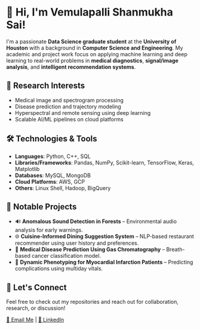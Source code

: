 # 👋 Hi, I'm Vemulapalli Shanmukha Sai!

I'm a passionate **Data Science graduate student** at the **University of Houston** with a background in **Computer Science and Engineering**. My academic and project work focus on applying machine learning and deep learning to real-world problems in **medical diagnostics**, **signal/image analysis**, and **intelligent recommendation systems**.

## 🧠 Research Interests
- Medical image and spectrogram processing
- Disease prediction and trajectory modeling
- Hyperspectral and remote sensing using deep learning
- Scalable AI/ML pipelines on cloud platforms

## 🛠️ Technologies & Tools
- **Languages**: Python, C++, SQL
- **Libraries/Frameworks**: Pandas, NumPy, Scikit-learn, TensorFlow, Keras, Matplotlib
- **Databases**: MySQL, MongoDB
- **Cloud Platforms**: AWS, GCP
- **Others**: Linux Shell, Hadoop, BigQuery

## 📌 Notable Projects
- 🔊 **Anomalous Sound Detection in Forests** – Environmental audio analysis for early warnings.
- 🌐 **Cuisine-Informed Dining Suggestion System** – NLP-based restaurant recommender using user history and preferences.
- 🧪 **Medical Disease Prediction Using Gas Chromatography** – Breath-based cancer classification model.
- 🧬 **Dynamic Phenotyping for Myocardial Infarction Patients** – Predicting complications using multiday vitals.

## 🤝 Let's Connect
Feel free to check out my repositories and reach out for collaboration, research, or discussion!

[📧 Email Me](mailto:ssv1766@gmail.com) | [🔗 LinkedIn](https://www.linkedin.com/in/shanmukha-v/)  
